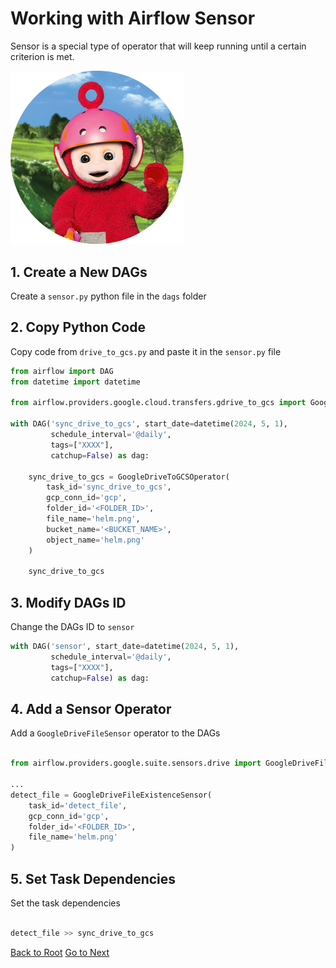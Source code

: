 # Working with Airflow Sensor

Sensor is a special type of operator that will keep running until a certain criterion is met.

<img src="./po.png" width="55%">

## 1. Create a New DAGs

Create  a `sensor.py` python file in the `dags` folder

## 2. Copy Python Code

Copy code from `drive_to_gcs.py` and paste it in the `sensor.py` file

```python
from airflow import DAG
from datetime import datetime

from airflow.providers.google.cloud.transfers.gdrive_to_gcs import GoogleDriveToGCSOperator

with DAG('sync_drive_to_gcs', start_date=datetime(2024, 5, 1),
         schedule_interval='@daily',
         tags=["XXXX"],
         catchup=False) as dag:
         
    sync_drive_to_gcs = GoogleDriveToGCSOperator(
        task_id='sync_drive_to_gcs',
        gcp_conn_id='gcp',
        folder_id='<FOLDER_ID>',
        file_name='helm.png',
        bucket_name='<BUCKET_NAME>',
        object_name='helm.png'
    )

    sync_drive_to_gcs
```

## 3. Modify DAGs ID

Change the DAGs ID to `sensor`

```python
with DAG('sensor', start_date=datetime(2024, 5, 1),
         schedule_interval='@daily',
         tags=["XXXX"],
         catchup=False) as dag:
```

## 4. Add a Sensor Operator

Add a `GoogleDriveFileSensor` operator to the DAGs

```python

from airflow.providers.google.suite.sensors.drive import GoogleDriveFileExistenceSensor

...
detect_file = GoogleDriveFileExistenceSensor(
    task_id='detect_file',
    gcp_conn_id='gcp',
    folder_id='<FOLDER_ID>',
    file_name='helm.png'
)

```

## 5. Set Task Dependencies

Set the task dependencies

```python

detect_file >> sync_drive_to_gcs

```

[Back to Root](../../README.md)
[Go to Next](../chapter-08/README.md)